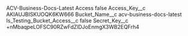 <?xml version="1.0" encoding="UTF-8"?>
<CustomMetadata xmlns="http://soap.sforce.com/2006/04/metadata" xmlns:xsi="http://www.w3.org/2001/XMLSchema-instance" xmlns:xsd="http://www.w3.org/2001/XMLSchema">
    <label>ACV-Business-Docs-Latest Access</label>
    <protected>false</protected>
    <values>
        <field>Access_Key__c</field>
        <value xsi:type="xsd:string">AKIAUJBISKUOQK6KW666</value>
    </values>
    <values>
        <field>Bucket_Name__c</field>
        <value xsi:type="xsd:string">acv-business-docs-latest</value>
    </values>
    <values>
        <field>Is_Testing_Bucket_Access__c</field>
        <value xsi:type="xsd:boolean">false</value>
    </values>
    <values>
        <field>Secret_Key__c</field>
        <value xsi:type="xsd:string">+nMbaqpeLOFSC90RZwFdZlDJoEnmgX3WB2EQFrh4</value>
    </values>
</CustomMetadata>
